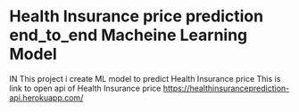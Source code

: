 # Health Insurance price prediction end_to_end Macheine Learning Model
IN This project i create ML model to predict Health Insurance price
This is link to open api of Health Insurance price
https://healthinsuranceprediction-api.herokuapp.com/

